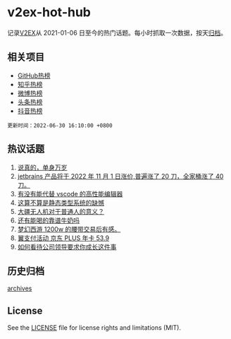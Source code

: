 # v2ex-hot-hub

 记录[V2EX](https://www.v2ex.com/)从 2021-01-06 日至今的热门话题。每小时抓取一次数据，按天[归档](archives)。
 
 ## 相关项目

- [GitHub热榜](https://github.com/snaildev/github-hot-hub)
- [知乎热榜](https://github.com/snaildev/zhihu-hot-hub)
- [微博热榜](https://github.com/snaildev/weibo-hot-hub)
- [头条热榜](https://github.com/snaildev/toutiao-hot-hub)
- [抖音热榜](https://github.com/snaildev/douyin-hot-hub)


 `更新时间：2022-06-30 16:10:00 +0800`

## 热议话题

1. [说真的，单身万岁](https://www.v2ex.com/t/863051)
1. [jetbrains 产品将于 2022 年 11 月 1 日涨价,普遍涨了 20 刀，全家桶涨了 40 刀。](https://www.v2ex.com/t/863011)
1. [有没有能代替 vscode 的高性能编辑器](https://www.v2ex.com/t/863081)
1. [这算不算是静态类型系统的缺憾](https://www.v2ex.com/t/863142)
1. [大疆无人机对于普通人的意义？](https://www.v2ex.com/t/863103)
1. [还有能喝的靠谱牛奶吗](https://www.v2ex.com/t/863122)
1. [梦幻西游 1200w 的腰带交易后有感。](https://www.v2ex.com/t/863111)
1. [翼支付活动 京东 PLUS 年卡 53.9](https://www.v2ex.com/t/863020)
1. [如何看待公司领导要求你成长这件事](https://www.v2ex.com/t/863101)

## 历史归档

[archives](archives)

## License

See the [LICENSE](LICENSE) file for license rights and limitations (MIT).
